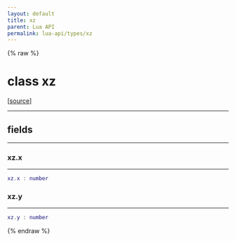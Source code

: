 ```yaml
---
layout: default
title: xz
parent: Lua API
permalink: lua-api/types/xz
---
```


{% raw %}

# class xz





[<a href="https://github.com/rhys-vdw/RecoilEngine/blob/39a0440f8b3d03a340a3db9cfeb2e589c3e7d595/rts/Lua/LuaUnsyncedCtrl.cpp#L4738-L4742" target="_blank">source</a>]







---



## fields
---

### xz.x
---
```lua
xz.x : number
```










### xz.y
---
```lua
xz.y : number
```












{% endraw %}